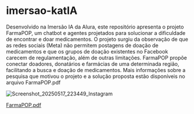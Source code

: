 # imersao-katIA
Desenvolvido na Imersão IA da Alura, este repositório apresenta o projeto FarmaPOP, um chatbot e agentes projetados para solucionar a dificuldade de encontrar e doar medicamentos.  O projeto surgiu da observação de que as redes sociais (Meta) não permitem postagens de doação de medicamentos e que os grupos de doação existentes no Facebook carecem de regulamentação, além de outras limitações.  FarmaPOP propõe conectar doadores, donatários e farmácias de uma determinada região, facilitando a busca e doação de medicamentos.  Mais informações sobre a pesquisa que motivou o projeto e a solução proposta estão disponíveis no arquivo FarmaPOP.pdf

![Screenshot_20250517_223449_Instagram](https://github.com/user-attachments/assets/3f3711ca-5020-453e-9176-1028ddfc0137)

[FarmaPOP.pdf](https://github.com/user-attachments/files/20270213/FarmaPOP.pdf)
